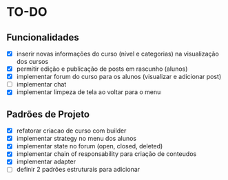 # TO-DO

## Funcionalidades
- [x] inserir novas informações do curso (nível e categorias) na visualização dos cursos
- [x] permitir edição e publicação de posts em rascunho (alunos)
- [x] implementar forum do curso para os alunos (visualizar e adicionar post)
- [ ] implementar chat
- [x] implementar limpeza de tela ao voltar para o menu

## Padrões de Projeto
- [x] refatorar criacao de curso com builder
- [x] implementar strategy no menu dos alunos
- [x] implementar state no forum (open, closed, deleted)
- [x] implementar chain of responsability para criação de conteudos
- [x] implementar adapter
- [ ] definir 2 padrões estruturais para adicionar
